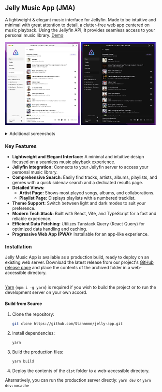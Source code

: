 ## Jelly Music App (JMA)

A lightweight & elegant music interface for Jellyfin. Made to be intuitive and minimal with great attention to detail, a clutter-free web app centered on music playback. Using the Jellyfin API, it provides seamless access to your personal music library. [Demo](https://stannnnn.github.io/jelly-app/login?demo=1)
<br/>

<div>
  <img src="public/light-variant.webp" alt="Light variant" width="49%">
  <img src="public/dark-variant.webp" alt="Dark variant" width="49%">
</div>
<br/>

<details>
  <summary>Additional screenshots</summary>
  <br/>
  <b>Sidenav search</b>
  <p>Search for tracks, artists, albums, playlists, genres</p>
  <img src="public/search-light-variant.png" alt="Sidenav search light variant" width="49%">
  <img src="public/search-dark-variant.png" alt="Sidenav search dark variant" width="49%">
  <br/>
  <br/>
  <b>Search results</b>
  <p>View additional search results in a dedicated window</p>
  <img src="public/search-results-light-variant.webp" alt="Search results light variant" width="49%">
  <img src="public/search-results-dark-variant.webp" alt="Search results dark variant" width="49%">
  <br/>
  <br/>
  <b>Artists</b>
  <p>Features most played songs, albums, and other collaborations</p>
  <img src="public/artist-light-variant.webp" alt="Artist light variant" width="49%">
  <img src="public/artist-dark-variant.webp" alt="Artist dark variant" width="49%">
  <br/>
  <br/>
  <b>Playlists</b>
  <p>Playlist view, with it's own numbered tracklist</p>
  <img src="public/playlist-light-variant.webp" alt="Playlist light variant" width="49%">
  <img src="public/playlist-dark-variant.webp" alt="Playlist dark variant" width="49%">
</details>

### Key Features

-   **Lightweight and Elegant Interface:** A minimal and intuitive design focused on a seamless music playback experience.
-   **Jellyfin Integration:** Connects to your Jellyfin server to access your personal music library.
-   **Comprehensive Search:** Easily find tracks, artists, albums, playlists, and genres with a quick sidenav search and a dedicated results page.
-   **Detailed Views:**
    -   **Artist Page:** Shows most played songs, albums, and collaborations.
    -   **Playlist Page:** Displays playlists with a numbered tracklist.
-   **Theme Support:** Switch between light and dark modes to suit your preference.
-   **Modern Tech Stack:** Built with React, Vite, and TypeScript for a fast and reliable experience.
-   **Efficient Data Fetching:** Utilizes Tanstack Query (React Query) for optimized data handling and caching.
-   **Progressive Web App (PWA):** Installable for an app-like experience.

### Installation

Jelly Music App is available as a production build, ready to deploy on an existing web server. Download the latest release from our project's [GitHub release page](https://github.com/Stannnnn/jelly-app/releases) and place the contents of the archived folder in a web-accessible directory.
<br/>
<br/>

[Yarn](https://classic.yarnpkg.com/lang/en/docs/install) (`npm i -g yarn`) is required if you wish to build the project or to run the development server on your own accord.

#### Build from Source

1. Clone the repository:
    ```bash
    git clone https://github.com/Stannnnn/jelly-app.git
    ```
2. Install dependencies:
    ```bash
    yarn
    ```
3. Build the production files:
    ```bash
    yarn build
    ```
4. Deploy the contents of the `dist` folder to a web-accessible directory.
   <br/>

Alternatively, you can run the production server directly: `yarn dev` or `yarn dev:nocache`
